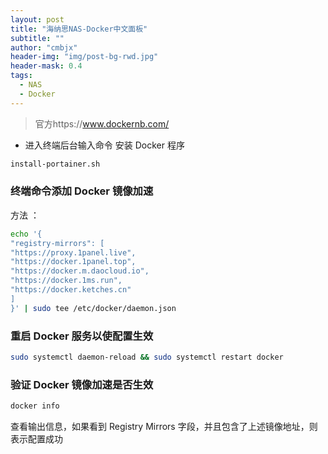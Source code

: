 ```yaml
---
layout: post
title: "海纳思NAS-Docker中文面板"
subtitle: ""
author: "cmbjx"
header-img: "img/post-bg-rwd.jpg"
header-mask: 0.4
tags:
  - NAS
  - Docker
---
```


> 官方https://www.dockernb.com/

- 进入终端后台输入命令
安装 Docker 程序
```sh
install-portainer.sh
```

### 终端命令添加 Docker 镜像加速
方法 ：
```sh
echo '{
"registry-mirrors": [
"https://proxy.1panel.live",
"https://docker.1panel.top",
"https://docker.m.daocloud.io",
"https://docker.1ms.run",
"https://docker.ketches.cn"
]
}' | sudo tee /etc/docker/daemon.json
```

### 重启 Docker 服务以使配置生效
```sh
sudo systemctl daemon-reload && sudo systemctl restart docker
```

### 验证 Docker 镜像加速是否生效
```sh
docker info
```

查看输出信息，如果看到 Registry Mirrors 字段，并且包含了上述镜像地址，则表示配置成功

